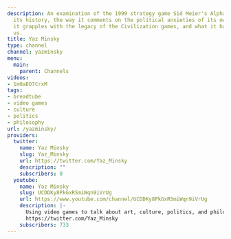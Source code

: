 ```yaml
---
description: An examination of the 1999 strategy game Sid Meier's Alpha Centauri--
  its history, the way it comments on the political anxieties of its own time, how
  it grapples with the legacy of the Civilization games, and what it has to teach
  us.
title: Yaz Minsky
type: channel
channel: yazminsky
menu:
  main:
    parent: Channels
videos:
- 1m0aEO7CrxM
tags:
- breadtube
- video games
- culture
- politics
- philosophy
url: /yazminsky/
providers:
  twitter:
    name: Yaz Minsky
    slug: Yaz_Minsky
    url: https://twitter.com/Yaz_Minsky
    description: ""
    subscribers: 0
  youtube:
    name: Yaz Minsky
    slug: UCDDKy8PkGxRSmiWqn9iVrUg
    url: https://www.youtube.com/channel/UCDDKy8PkGxRSmiWqn9iVrUg
    description: |-
      Using video games to talk about art, culture, politics, and philosophy. Also other stuff.
      https://twitter.com/Yaz_Minsky
    subscribers: 733
---
```

